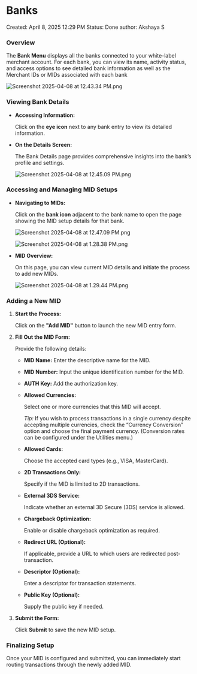 # Banks

Created: April 8, 2025 12:29 PM
Status: Done
author: Akshaya S

### Overview

The **Bank Menu** displays all the banks connected to your white-label merchant account. For each bank, you can view its name, activity status, and access options to see detailed bank information as well as the Merchant IDs or MIDs associated with each bank

![Screenshot 2025-04-08 at 12.43.34 PM.png](/img/Screenshot_2025-04-08_at_12.43.34_PM.png)

### Viewing Bank Details

- **Accessing Information:**
    
    Click on the **eye icon** next to any bank entry to view its detailed information.
    
- **On the Details Screen:**
    
    The Bank Details page provides comprehensive insights into the bank’s profile and settings.
    
    ![Screenshot 2025-04-08 at 12.45.09 PM.png](/img/Screenshot_2025-04-08_at_12.45.09_PM.png)
    

### Accessing and Managing MID Setups

- **Navigating to MIDs:**
    
    Click on the **bank icon** adjacent to the bank name to open the page showing the MID setup details for that bank.
    
    ![Screenshot 2025-04-08 at 12.47.09 PM.png](/img/Screenshot_2025-04-08_at_12.47.09_PM.png)
    
    ![Screenshot 2025-04-08 at 1.28.38 PM.png](/img/Screenshot_2025-04-08_at_1.28.38_PM.png)
    
- **MID Overview:**
    
    On this page, you can view current MID details and initiate the process to add new MIDs.
    
    ![Screenshot 2025-04-08 at 1.29.44 PM.png](/img/Screenshot_2025-04-08_at_1.29.44_PM.png)
    

### Adding a New MID

1. **Start the Process:**
    
    Click on the **"Add MID"** button to launch the new MID entry form.
    
2. **Fill Out the MID Form:**
    
    Provide the following details:
    
    - **MID Name:** Enter the descriptive name for the MID.
    - **MID Number:** Input the unique identification number for the MID.
    - **AUTH Key:** Add the authorization key.
    - **Allowed Currencies:**
        
        Select one or more currencies that this MID will accept.
        
        *Tip:* If you wish to process transactions in a single currency despite accepting multiple currencies, check the “Currency Conversion” option and choose the final payment currency. (Conversion rates can be configured under the Utilities menu.)
        
    - **Allowed Cards:**
        
        Choose the accepted card types (e.g., VISA, MasterCard).
        
    - **2D Transactions Only:**
        
        Specify if the MID is limited to 2D transactions.
        
    - **External 3DS Service:**
        
        Indicate whether an external 3D Secure (3DS) service is allowed.
        
    - **Chargeback Optimization:**
        
        Enable or disable chargeback optimization as required.
        
    - **Redirect URL (Optional):**
        
        If applicable, provide a URL to which users are redirected post-transaction.
        
    - **Descriptor (Optional):**
        
        Enter a descriptor for transaction statements.
        
    - **Public Key (Optional):**
        
        Supply the public key if needed.
        
3. **Submit the Form:**
    
    Click **Submit** to save the new MID setup.
    

### Finalizing Setup

Once your MID is configured and submitted, you can immediately start routing transactions through the newly added MID.